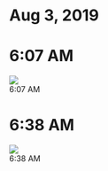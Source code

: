 # Aug 3, 2019

# 6:07 AM

![](attachments/-avxanZh54PW1OUgaM5fFqd.jpg)  
6:07 AM

# 6:38 AM

![](attachments/-aYcofbOs45PWx2nD7mUT9d.jpg)  
6:38 AM
